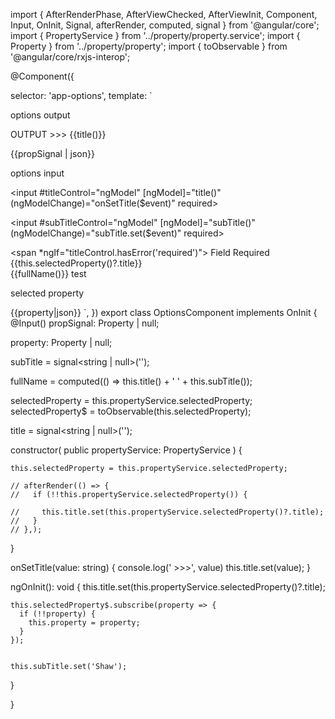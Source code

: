 import { AfterRenderPhase, AfterViewChecked, AfterViewInit, Component, Input, OnInit, Signal, afterRender, computed, signal } from '@angular/core';
import { PropertyService } from '../property/property.service';
import { Property } from '../property/property';
import { toObservable } from '@angular/core/rxjs-interop';

@Component({

  selector: 'app-options',
  template: `

  <p> options output </p>

   OUTPUT >>> {{title()}}
    <br>
    <p> {{propSignal | json}}


 <p> options input </p>

  <input #titleControl="ngModel"    [ngModel]="title()"
   (ngModelChange)="onSetTitle($event)" required>
 <br>

  <input #subTitleControl="ngModel"
      [ngModel]="subTitle()"
      (ngModelChange)="subTitle.set($event)"
       required>

   <span *ngIf="titleControl.hasError('required')"> Field Required</span>
   <br>
  {{this.selectedProperty()?.title}}
  <br>
{{fullName()}}  <span> test</span>

<p> selected property </p>
{{property|json}}
  `,
})
export class OptionsComponent implements OnInit {
  @Input() propSignal: Property | null;

  property: Property | null;

  subTitle = signal<string | null>('');

  fullName = computed(() => this.title() + ' ' + this.subTitle());

  selectedProperty = this.propertyService.selectedProperty;
  selectedProperty$ = toObservable(this.selectedProperty);

  title = signal<string | null>('');

  constructor(
    public propertyService: PropertyService
  ) {

    this.selectedProperty = this.propertyService.selectedProperty;

    // afterRender(() => {
    //   if (!!this.propertyService.selectedProperty()) {

    //     this.title.set(this.propertyService.selectedProperty()?.title);
    //   }
    // },);

  }

  onSetTitle(value: string) {
    console.log(' >>>', value)
    this.title.set(value);
  }

  ngOnInit(): void {
    this.title.set(this.propertyService.selectedProperty()?.title);

    this.selectedProperty$.subscribe(property => {
      if (!!property) {
        this.property = property;
      }
    });


    this.subTitle.set('Shaw');
  }


}
